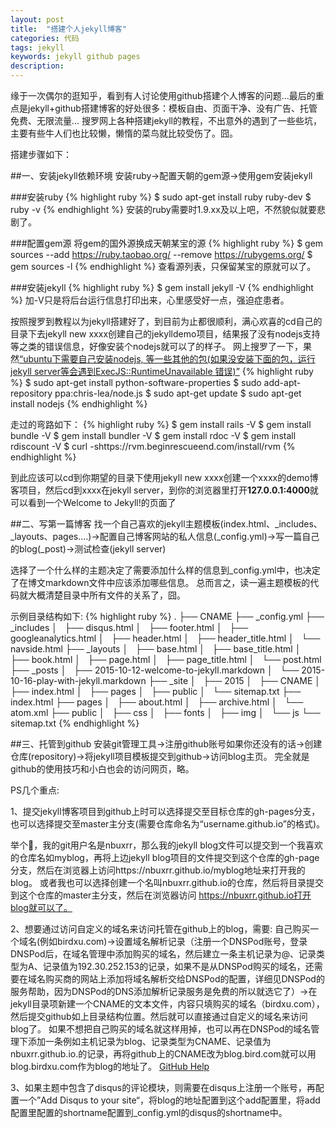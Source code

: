 ```yaml
---
layout: post
title:  "搭建个人jekyll博客"
categories: 代码
tags: jekyll
keywords: jekyll github pages
description:
---
```


缘于一次偶尔的逛知乎，看到有人讨论使用github搭建个人博客的问题...最后的重点是jekyll+github搭建博客的好处很多：模板自由、页面干净、没有广告、托管免费、无限流量...
搜罗网上各种搭建jekyll的教程，不出意外的遇到了一些些坑，主要有些牛人们也比较懒，懒惰的菜鸟就比较受伤了。囧。

搭建步骤如下：

##一、安装jekyll依赖环境
安装ruby->配置天朝的gem源->使用gem安装jekyll

###安装ruby
{% highlight ruby %}
$ sudo apt-get install ruby ruby-dev
$ ruby -v
{% endhighlight %}
安装的ruby需要时1.9.xx及以上吧，不然貌似就要悲剧了。

###配置gem源
将gem的国外源换成天朝某宝的源
{% highlight ruby %}
$ gem sources --add https://ruby.taobao.org/ --remove https://rubygems.org/
$ gem sources -l
{% endhighlight %}
查看源列表，只保留某宝的原就可以了。

###安装jekyll
{% highlight ruby %}
$ gem install jekyll -V
{% endhighlight %}
加-V只是将后台运行信息打印出来，心里感受好一点，强迫症患者。

按照搜罗到教程以为jekyll搭建好了，到目前为止都很顺利，满心欢喜的cd自己的目录下去jekyll new xxxx创建自己的jekylldemo项目，结果报了没有nodejs支持等之类的错误信息，好像安装个nodejs就可以了的样子。
网上搜罗了一下，果然[“ubuntu下需要自己安装nodejs, 等一些其他的包(如果没安装下面的包，运行jekyll server等会遇到ExecJS::RuntimeUnavailable 错误)”](http://www.th7.cn/system/lin/201406/58865.shtml)
{% highlight ruby %}
$ sudo apt-get install python-software-properties
$ sudo add-apt-repository ppa:chris-lea/node.js
$ sudo apt-get update
$ sudo apt-get install nodejs
{% endhighlight %}

走过的弯路如下：
{% highlight ruby %}
$ gem install rails -V
$ gem install bundle -V
$ gem install bundler -V
$ gem install rdoc -V
$ gem install rdiscount -V
$ curl -shttps://rvm.beginrescueend.com/install/rvm
{% endhighlight %}

到此应该可以cd到你期望的目录下使用jekyll new xxxx创建一个xxxx的demo博客项目，然后cd到xxxx在jekyll server，到你的浏览器里打开**127.0.0.1:4000**就可以看到一个Welcome to Jekyll!的页面了

##二、写第一篇博客
找一个自己喜欢的jekyll主题模板(index.html、_includes、_layouts、pages....)->配置自己博客网站的私人信息(_config.yml)->写一篇自己的blog(_post)->测试检查(jekyll server)

选择了一个什么样的主题决定了需要添加什么样的信息到_config.yml中，也决定了在博文markdown文件中应该添加哪些信息。
总而言之，读一遍主题模板的代码就大概清楚目录中所有文件的关系了，囧。

示例目录结构如下:
{% highlight ruby %}
.
├── CNAME
├── _config.yml
├── _includes
│   ├── disqus.html
│   ├── footer.html
│   ├── googleanalytics.html
│   ├── header.html
│   ├── header_title.html
│   └── navside.html
├── _layouts
│   ├── base.html
│   ├── base_title.html
│   ├── book.html
│   ├── page.html
│   ├── page_title.html
│   └── post.html
├── _posts
│   ├── 2015-10-12-welcome-to-jekyll.markdown
│   └── 2015-10-16-play-with-jekyll.markdown
├── _site
│   ├── 2015
│   ├── CNAME
│   ├── index.html
│   ├── pages
│   ├── public
│   └── sitemap.txt
├── index.html
├── pages
│   ├── about.html
│   ├── archive.html
│   └── atom.xml
├── public
│   ├── css
│   ├── fonts
│   ├── img
│   └── js
└── sitemap.txt
{% endhighlight %}

##三、托管到github
安装git管理工具->注册github账号如果你还没有的话->创建仓库(repository)->将jekyll项目模板提交到github->访问blog主页。
完全就是github的使用技巧和小白也会的访问网页，略。

PS几个重点:

1、提交jekyll博客项目到github上时可以选择提交至目标仓库的gh-pages分支，也可以选择提交至master主分支(需要仓库命名为“username.github.io”的格式)。

举个🌰，我的git用户名是nbuxrr，那么我的jekyll blog文件可以提交到一个我喜欢的仓库名如myblog，再将上边jekyll blog项目的文件提交到这个仓库的gh-page分支，然后在浏览器上访问https://nbuxrr.github.io/myblog地址来打开我的blog。
或者我也可以选择创建一个名叫nbuxrr.github.io的仓库，然后将目录提交到这个仓库的master主分支，然后在浏览器访问
https://nbuxrr.github.io打开blog就可以了。

2、想要通过访问自定义的域名来访问托管在github上的blog，需要: 自己购买一个域名(例如birdxu.com)->设置域名解析记录（注册一个DNSPod账号，登录DNSPod后，在域名管理中添加购买的域名，然后建立一条主机记录为@、记录类型为A、记录值为192.30.252.153的记录，如果不是从DNSPod购买的域名，还需要在域名购买商的网站上添加将域名解析交给DNSPod的配置，详细见DNSPod的服务帮助，因为DNSPod的DNS添加解析记录服务是免费的所以就选它了）->在jekyll目录项新建一个CNAME的文本文件，内容只填购买的域名（birdxu.com），然后提交github如上目录结构位置。然后就可以直接通过自定义的域名来访问blog了。
如果不想把自己购买的域名就这样用掉，也可以再在DNSPod的域名管理下添加一条例如主机记录为blog、记录类型为CNAME、记录值为nbuxrr.github.io.的记录，再将github上的CNAME改为blog.bird.com就可以用blog.birdxu.com作为blog的地址了。
[GitHub Help](https://help.github.com/categories/github-pages-basics/)

3、如果主题中包含了disqus的评论模块，则需要在disqus上注册一个账号，再配置一个”Add Disqus to your site“，将blog的地址配置到这个add配置里，将add配置里配置的shortname配置到_config.yml的disqus的shortname中。








